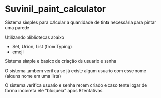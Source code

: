 # Suvinil_paint_calculator
Sistema simples para calcular a quantidade de tinta necessária para pintar uma parede

Utilizando  blibliotecas abaixo 
* Set, Union, List (from Typing)
* emoji

Sistema simple e basico de criação de usuario e senha

O sistema tambem verifica se já existe algum usuario com esse nome (alguns nome em uma lista)

O sistema verifica usuario e senha recem criado e caso tente logar de forma incorreta ele
"bloqueia" após 8 tentativas.


